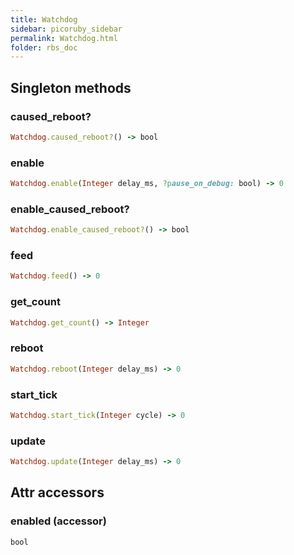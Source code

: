 ```yaml
---
title: Watchdog
sidebar: picoruby_sidebar
permalink: Watchdog.html
folder: rbs_doc
---
```

## Singleton methods
### caused_reboot?

```ruby
Watchdog.caused_reboot?() -> bool
```
### enable

```ruby
Watchdog.enable(Integer delay_ms, ?pause_on_debug: bool) -> 0
```
### enable_caused_reboot?

```ruby
Watchdog.enable_caused_reboot?() -> bool
```
### feed

```ruby
Watchdog.feed() -> 0
```
### get_count

```ruby
Watchdog.get_count() -> Integer
```
### reboot

```ruby
Watchdog.reboot(Integer delay_ms) -> 0
```
### start_tick

```ruby
Watchdog.start_tick(Integer cycle) -> 0
```
### update

```ruby
Watchdog.update(Integer delay_ms) -> 0
```
## Attr accessors
### enabled (accessor)
```ruby
bool
```
